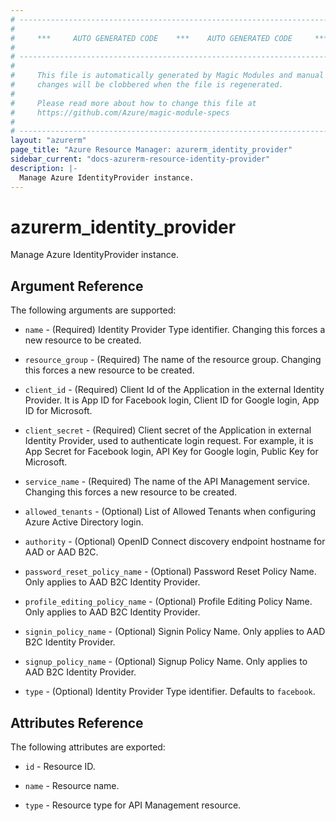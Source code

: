 ```yaml
---
# ----------------------------------------------------------------------------
#
#     ***     AUTO GENERATED CODE    ***    AUTO GENERATED CODE     ***
#
# ----------------------------------------------------------------------------
#
#     This file is automatically generated by Magic Modules and manual
#     changes will be clobbered when the file is regenerated.
#
#     Please read more about how to change this file at
#     https://github.com/Azure/magic-module-specs
#
# ----------------------------------------------------------------------------
layout: "azurerm"
page_title: "Azure Resource Manager: azurerm_identity_provider"
sidebar_current: "docs-azurerm-resource-identity-provider"
description: |-
  Manage Azure IdentityProvider instance.
---
```


# azurerm_identity_provider

Manage Azure IdentityProvider instance.


## Argument Reference

The following arguments are supported:

* `name` - (Required) Identity Provider Type identifier. Changing this forces a new resource to be created.

* `resource_group` - (Required) The name of the resource group. Changing this forces a new resource to be created.

* `client_id` - (Required) Client Id of the Application in the external Identity Provider. It is App ID for Facebook login, Client ID for Google login, App ID for Microsoft.

* `client_secret` - (Required) Client secret of the Application in external Identity Provider, used to authenticate login request. For example, it is App Secret for Facebook login, API Key for Google login, Public Key for Microsoft.

* `service_name` - (Required) The name of the API Management service. Changing this forces a new resource to be created.

* `allowed_tenants` - (Optional) List of Allowed Tenants when configuring Azure Active Directory login.

* `authority` - (Optional) OpenID Connect discovery endpoint hostname for AAD or AAD B2C.

* `password_reset_policy_name` - (Optional) Password Reset Policy Name. Only applies to AAD B2C Identity Provider.

* `profile_editing_policy_name` - (Optional) Profile Editing Policy Name. Only applies to AAD B2C Identity Provider.

* `signin_policy_name` - (Optional) Signin Policy Name. Only applies to AAD B2C Identity Provider.

* `signup_policy_name` - (Optional) Signup Policy Name. Only applies to AAD B2C Identity Provider.

* `type` - (Optional) Identity Provider Type identifier. Defaults to `facebook`.

## Attributes Reference

The following attributes are exported:

* `id` - Resource ID.

* `name` - Resource name.

* `type` - Resource type for API Management resource.
